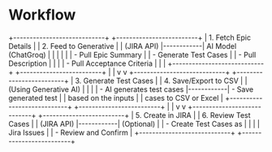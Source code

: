 # Workflow

+----------------------------+            +-------------------------+
|   1. Fetch Epic Details     |            |   2. Feed to Generative  |
|   (JIRA API)                |------------|   AI Model (ChatGroq)    |
|                            |            |                         |
| - Pull Epic Summary         |            | - Generate Test Cases    |
| - Pull Description          |            |                         |
| - Pull Acceptance Criteria  |            |                         |
+----------------------------+            +-------------------------+
               |                                  |
               v                                  v
+----------------------------+            +-------------------------+
|   3. Generate Test Cases    |            | 4. Save/Export to CSV    |
|   (Using Generative AI)     |            |                         |
| - AI generates test cases   |------------| - Save generated test    |
|   based on the inputs       |            |   cases to CSV or Excel  |
+----------------------------+            +-------------------------+
               |                                  |
               v                                  v
+----------------------------+            +-------------------------+
|   5. Create in JIRA         |            |   6. Review Test Cases   |
|   (JIRA API)                |------------|   (Optional)             |
| - Create Test Cases as      |            |                         |
|   Jira Issues               |            | - Review and Confirm     |
+----------------------------+            +-------------------------+
